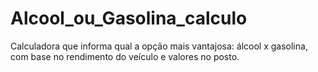 # Alcool_ou_Gasolina_calculo
Calculadora que informa qual a opção mais vantajosa: álcool x gasolina, com base no rendimento do veículo e valores no posto.
